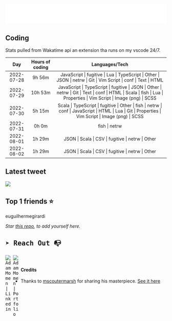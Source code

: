 
![test image size](/assets/welcome_message.gif)

## Coding
Stats pulled from Wakatime api an extension tha runs on my vscode 24/7.

|Day|Hours of coding|Languages/Tech|
|:-:|:-:|:-:|
|2022-07-28|9h 56m|JavaScript &#124; fugitive &#124; Lua &#124; TypeScript &#124; Other &#124; JSON &#124; netrw &#124; Git &#124; Vim Script &#124; conf &#124; Text &#124; HTML|
|2022-07-29|10h 53m|JavaScript &#124; TypeScript &#124; fugitive &#124; JSON &#124; Other &#124; netrw &#124; Git &#124; Text &#124; conf &#124; HTML &#124; Scala &#124; fish &#124; Lua &#124; Properties &#124; Vim Script &#124; Image (png) &#124; SCSS|
|2022-07-30|5h 15m|Scala &#124; TypeScript &#124; fugitive &#124; Other &#124; fish &#124; netrw &#124; conf &#124; JavaScript &#124; HTML &#124; Lua &#124; Git &#124; Properties &#124; Vim Script &#124; Image (png) &#124; SCSS|
|2022-07-31|0h 0m|fish &#124; netrw|
|2022-08-01|1h 29m|JSON &#124; Scala &#124; CSV &#124; fugitive &#124; netrw &#124; Other|
|2022-08-02|1h 29m|JSON &#124; Scala &#124; CSV &#124; fugitive &#124; netrw &#124; Other|

## Latest tweet
[<img src="<tweet-image-url>" width="400">](<tweet-url>)

## Top 1 friends ⭐️
euguilhermegirardi

*Star [this repo](https://github.com/AdamMomen/AdamMomen), to add yourself here.*


<samp>

## ➤ Reach Out :mailbox_with_no_mail:

>
  <a href="https://www.linkedin.com/in/adam-momen-99596275/">
     <img align="left" alt="Adam Momen | Linkedin" width="24px" src="./assets/Linkedin.svg" />
   </a>

   <a href="https://adammomen.com/">
     <img align="left" alt="Adam Momen | Portfolio" width="24px" src="./assets/web.svg" />
   </a>

</samp>

<br>

#### Credits
* Thanks to [mscoutermarsh](https://github.com/mscoutermarsh) for sharing his masterpiece. [See it here](https://github.com/mscoutermarsh/mscoutermarsh)